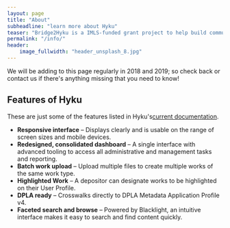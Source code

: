 ```yaml
---
layout: page
title: "About"
subheadline: "learn more about Hyku"
teaser: "Bridge2Hyku is a IMLS-funded grant project to help build community and documentation around migrating to Hyku"
permalink: "/info/"
header:
    image_fullwidth: "header_unsplash_8.jpg"
---
```

We will be adding to this page regularly in 2018 and 2019; so check back or contact us if there's anything missing that you need to know!

## Features of Hyku

These are just some of the features listed in Hyku's<a href="https://wiki.duraspace.org/display/hyku/Hyku+Features">current documentation</a>.

* <strong>Responsive interface</strong> – Displays clearly and is usable on the range of screen sizes and mobile devices.
* <strong>Redesigned, consolidated dashboard</strong> – A single interface with advanced tooling to access all administrative and management tasks and reporting.
* <strong>Batch work upload</strong> – Upload multiple files to create multiple works of the same work type.
* <strong>Highlighted Work</strong> – A depositor can designate works to be highlighted on their User Profile.
* <strong>DPLA ready</strong> – Crosswalks directly to DPLA Metadata Application Profile v4.
* <strong>Faceted search and browse</strong> – Powered by Blacklight, an intuitive interface makes it easy to search and find content quickly.


